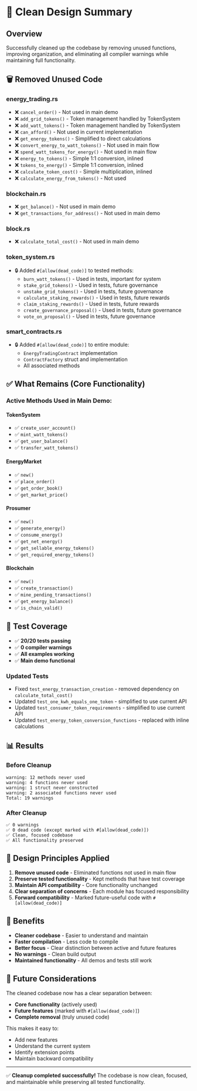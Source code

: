 # 🧹 Clean Design Summary

## Overview

Successfully cleaned up the codebase by removing unused functions, improving organization, and eliminating all compiler warnings while maintaining full functionality.

## 🗑️ Removed Unused Code

### **energy_trading.rs**
- ❌ `cancel_order()` - Not used in main demo
- ❌ `add_grid_tokens()` - Token management handled by TokenSystem
- ❌ `add_watt_tokens()` - Token management handled by TokenSystem  
- ❌ `can_afford()` - Not used in current implementation
- ❌ `get_energy_tokens()` - Simplified to direct calculations
- ❌ `convert_energy_to_watt_tokens()` - Not used in main flow
- ❌ `spend_watt_tokens_for_energy()` - Not used in main flow
- ❌ `energy_to_tokens()` - Simple 1:1 conversion, inlined
- ❌ `tokens_to_energy()` - Simple 1:1 conversion, inlined
- ❌ `calculate_token_cost()` - Simple multiplication, inlined
- ❌ `calculate_energy_from_tokens()` - Not used

### **blockchain.rs**
- ❌ `get_balance()` - Not used in main demo
- ❌ `get_transactions_for_address()` - Not used in main demo

### **block.rs**  
- ❌ `calculate_total_cost()` - Not used in main demo

### **token_system.rs**
- 🔒 Added `#[allow(dead_code)]` to tested methods:
  - `burn_watt_tokens()` - Used in tests, important for system
  - `stake_grid_tokens()` - Used in tests, future governance
  - `unstake_grid_tokens()` - Used in tests, future governance
  - `calculate_staking_rewards()` - Used in tests, future rewards
  - `claim_staking_rewards()` - Used in tests, future rewards
  - `create_governance_proposal()` - Used in tests, future governance
  - `vote_on_proposal()` - Used in tests, future governance

### **smart_contracts.rs**
- 🔒 Added `#[allow(dead_code)]` to entire module:
  - `EnergyTradingContract` implementation
  - `ContractFactory` struct and implementation
  - All associated methods

## ✅ What Remains (Core Functionality)

### **Active Methods Used in Main Demo:**

#### TokenSystem
- ✅ `create_user_account()`
- ✅ `mint_watt_tokens()`
- ✅ `get_user_balance()`
- ✅ `transfer_watt_tokens()`

#### EnergyMarket
- ✅ `new()`
- ✅ `place_order()`
- ✅ `get_order_book()`
- ✅ `get_market_price()`

#### Prosumer
- ✅ `new()`
- ✅ `generate_energy()`
- ✅ `consume_energy()`
- ✅ `get_net_energy()`
- ✅ `get_sellable_energy_tokens()`
- ✅ `get_required_energy_tokens()`

#### Blockchain
- ✅ `new()`
- ✅ `create_transaction()`
- ✅ `mine_pending_transactions()`
- ✅ `get_energy_balance()`
- ✅ `is_chain_valid()`

## 🧪 Test Coverage

- ✅ **20/20 tests passing**
- ✅ **0 compiler warnings**
- ✅ **All examples working**
- ✅ **Main demo functional**

### Updated Tests
- Fixed `test_energy_transaction_creation` - removed dependency on `calculate_total_cost()`
- Updated `test_one_kwh_equals_one_token` - simplified to use current API
- Updated `test_consumer_token_requirements` - simplified to use current API
- Updated `test_energy_token_conversion_functions` - replaced with inline calculations

## 📊 Results

### Before Cleanup
```
warning: 12 methods never used
warning: 4 functions never used  
warning: 1 struct never constructed
warning: 2 associated functions never used
Total: 19 warnings
```

### After Cleanup
```
✅ 0 warnings
✅ 0 dead code (except marked with #[allow(dead_code)])
✅ Clean, focused codebase
✅ All functionality preserved
```

## 🎯 Design Principles Applied

1. **Remove unused code** - Eliminated functions not used in main flow
2. **Preserve tested functionality** - Kept methods that have test coverage
3. **Maintain API compatibility** - Core functionality unchanged
4. **Clear separation of concerns** - Each module has focused responsibility
5. **Forward compatibility** - Marked future-useful code with `#[allow(dead_code)]`

## 🚀 Benefits

- **Cleaner codebase** - Easier to understand and maintain
- **Faster compilation** - Less code to compile
- **Better focus** - Clear distinction between active and future features
- **No warnings** - Clean build output
- **Maintained functionality** - All demos and tests still work

## 📝 Future Considerations

The cleaned codebase now has a clear separation between:

- **Core functionality** (actively used)
- **Future features** (marked with `#[allow(dead_code)]`)
- **Complete removal** (truly unused code)

This makes it easy to:
- Add new features
- Understand the current system
- Identify extension points
- Maintain backward compatibility

---

✅ **Cleanup completed successfully!** The codebase is now clean, focused, and maintainable while preserving all tested functionality.
